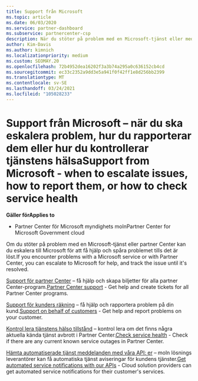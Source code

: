 ```yaml
---
title: Support från Microsoft
ms.topic: article
ms.date: 06/03/2020
ms.service: partner-dashboard
ms.subservice: partnercenter-csp
description: När du stöter på problem med en Microsoft-tjänst eller med partner Center kan du eskalera till Microsoft för att få hjälp och spåra problemet tills det är löst.
author: Kim-Davis
ms.author: kimnich
ms.localizationpriority: medium
ms.custom: SEOMAY.20
ms.openlocfilehash: 72b4952dea16202f3a3b74a295a0c636152cb4cd
ms.sourcegitcommit: ec33c2352a9dd3e5a941f0f42ff1e8d256bb2399
ms.translationtype: MT
ms.contentlocale: sv-SE
ms.lasthandoff: 03/24/2021
ms.locfileid: "105028233"
---
```

# <a name="support-from-microsoft---when-to-escalate-issues-how-to-report-them-or-how-to-check-service-health"></a><span data-ttu-id="3d3f0-103">Support från Microsoft – när du ska eskalera problem, hur du rapporterar dem eller hur du kontrollerar tjänstens hälsa</span><span class="sxs-lookup"><span data-stu-id="3d3f0-103">Support from Microsoft - when to escalate issues, how to report them, or how to check service health</span></span>

<span data-ttu-id="3d3f0-104">**Gäller för**</span><span class="sxs-lookup"><span data-stu-id="3d3f0-104">**Applies to**</span></span>

- <span data-ttu-id="3d3f0-105">Partner Center för Microsoft myndighets moln</span><span class="sxs-lookup"><span data-stu-id="3d3f0-105">Partner Center for Microsoft Government cloud</span></span>

<span data-ttu-id="3d3f0-106">Om du stöter på problem med en Microsoft-tjänst eller partner Center kan du eskalera till Microsoft för att få hjälp och spåra problemet tills det är löst.</span><span class="sxs-lookup"><span data-stu-id="3d3f0-106">If you encounter problems with a Microsoft service or with Partner Center, you can escalate to Microsoft for help, and track the issue until it's resolved.</span></span>

<span data-ttu-id="3d3f0-107">[Support för partner Center](report-problems-with-partner-center.md) – få hjälp och skapa biljetter för alla partner Center-program.</span><span class="sxs-lookup"><span data-stu-id="3d3f0-107">[Partner Center support](report-problems-with-partner-center.md) - Get help and create tickets for all Partner Center programs.</span></span>

<span data-ttu-id="3d3f0-108">[Support för kunders räkning](report-problems-on-behalf-of-a-customer.md) – få hjälp och rapportera problem på din kund.</span><span class="sxs-lookup"><span data-stu-id="3d3f0-108">[Support on behalf of customers](report-problems-on-behalf-of-a-customer.md) - Get help and report problems on your customer.</span></span>

<span data-ttu-id="3d3f0-109">[Kontrol lera tjänstens hälso tillstånd](check-service-health.md) – kontrol lera om det finns några aktuella kända tjänst avbrott i Partner Center.</span><span class="sxs-lookup"><span data-stu-id="3d3f0-109">[Check service health](check-service-health.md) - Check if there are any current known service outages in Partner Center.</span></span>

<span data-ttu-id="3d3f0-110">[Hämta automatiserade tjänst meddelanden med våra API: er](get-automated-service-notifications-with-our-apis.md) – moln lösnings leverantörer kan få automatiska tjänst aviseringar för kundens tjänster.</span><span class="sxs-lookup"><span data-stu-id="3d3f0-110">[Get automated service notifications with our APIs](get-automated-service-notifications-with-our-apis.md) - Cloud solution providers can get automated service notifications for their customer's services.</span></span>


 

 



